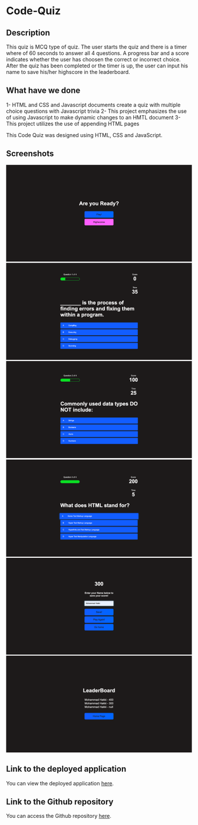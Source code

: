 # Code-Quiz

## Description

This quiz is MCQ type of quiz. The user starts the quiz and there is a timer where of 60 seconds to answer all 4 questions. A progress bar and a score indicates whether the user has choosen the correct or incorrect choice. After the quiz has been completed or the timer is up, the user can input his name to save his/her highscore in the leaderboard.

## What have we done

1- HTML and CSS and Javascript documents create a quiz with multiple choice questions with Javascript trivia
2- This project emphasizes the use of using Javascript to make dynamic changes to an HMTL document
3- This project utilizes the use of appending HTML pages

This Code Quiz was designed using HTML, CSS and JavaScript.

## Screenshots

![Getting Started](./assets/images/ss1.png)
![Getting Started](./assets/images/ss2.png)
![Getting Started](./assets/images/ss3.png)
![Getting Started](./assets/images/ss4.png)
![Getting Started](./assets/images/ss5.png)
![Getting Started](./assets/images/ss6.png)

## Link to the deployed application

You can view the deployed application [here](https://hakki1810.github.io/Hakki-CodeQuiz/).

## Link to the Github repository

You can access the Github repository [here](https://github.com/Hakki1810/Hakki-CodeQuiz).
